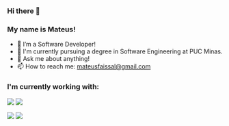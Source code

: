 ### Hi there 👋

### My name is Mateus!

- 🌱 I’m a Software Developer!
- 🔭 I'm currently pursuing a degree in Software Engineering at PUC Minas.
- 💬 Ask me about anything!
- 📫 How to reach me: mateusfaissal@gmail.com

### I'm currently working with:
  <img src="https://img.shields.io/badge/JavaScript-323330?style=for-the-badge&logo=javascript&logoColor=F7DF1E"> <img src="https://img.shields.io/badge/Node%20js-339933?style=for-the-badge&logo=nodedotjs&logoColor=white">
  
  <img src="https://img.shields.io/badge/Express%20js-000000?style=for-the-badge&logo=express&logoColor=white">
  <img src="https://img.shields.io/badge/React-20232A?style=for-the-badge&logo=react&logoColor=61DAFB">



